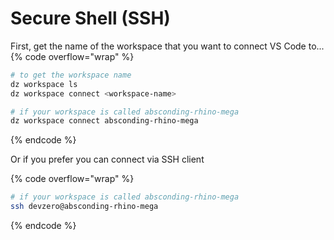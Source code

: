 # Secure Shell (SSH)

First, get the name of the workspace that you want to connect VS Code to...
{% code overflow="wrap" %}
```bash
# to get the workspace name
dz workspace ls
dz workspace connect <workspace-name>

# if your workspace is called absconding-rhino-mega
dz workspace connect absconding-rhino-mega
```
{% endcode %}

Or if you prefer you can connect via SSH client

{% code overflow="wrap" %}
```bash
# if your workspace is called absconding-rhino-mega
ssh devzero@absconding-rhino-mega
```
{% endcode %}

